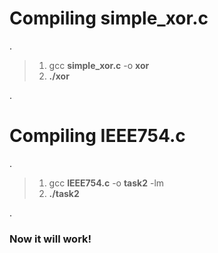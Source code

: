 # **Compiling simple_xor.c**
.
>1. gcc **simple_xor.c** -o **xor**
>2. **./xor**

.
#

# **Compiling IEEE754.c**
.
>1. gcc **IEEE754.c** -o **task2** -lm
>2. **./task2**

.
### Now it will work!